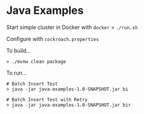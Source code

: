 # Java Examples

Start simple cluster in Docker with `docker` > `./run.sh`

Configure with `cockroach.properties`

To build...
```
> ./mvnw clean package
```

To run...
```
# Batch Insert Test
> java -jar java-examples-1.0-SNAPSHOT.jar bi

# Batch Insert Test with Retry
> java -jar java-examples-1.0-SNAPSHOT.jar bir
```

